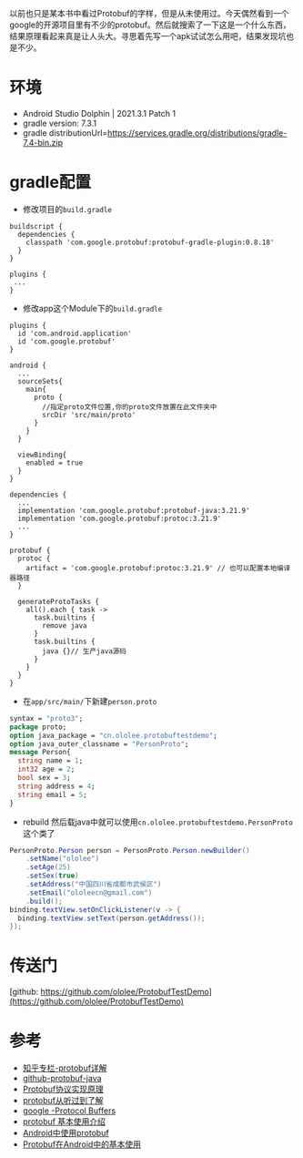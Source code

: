 以前也只是某本书中看过Protobuf的字样，但是从未使用过。今天偶然看到一个google的开源项目里有不少的protobuf。然后就搜索了一下这是一个什么东西，结果原理看起来真是让人头大。寻思着先写一个apk试试怎么用吧，结果发现坑也是不少。
# 环境
- Android Studio Dolphin | 2021.3.1 Patch 1
- gradle version: 7.3.1
- gradle distributionUrl=https://services.gradle.org/distributions/gradle-7.4-bin.zip

# gradle配置
- 修改项目的`build.gradle`
```
buildscript {
  dependencies {
    classpath 'com.google.protobuf:protobuf-gradle-plugin:0.8.18'
  }
}

plugins {
 ...
}
```
- 修改app这个Module下的`build.gradle`
```
plugins {
  id 'com.android.application'
  id 'com.google.protobuf'
}

android {
  ...
  sourceSets{
    main{
      proto {
        //指定proto文件位置,你的proto文件放置在此文件夹中
        srcDir 'src/main/proto'
      }
    }
  }

  viewBinding{
    enabled = true
  }
}

dependencies {
  ...
  implementation 'com.google.protobuf:protobuf-java:3.21.9'
  implementation 'com.google.protobuf:protoc:3.21.9'
  ...
}

protobuf {
  protoc {
    artifact = 'com.google.protobuf:protoc:3.21.9' // 也可以配置本地编译器路径
  }

  generateProtoTasks {
    all().each { task ->
      task.builtins {
        remove java
      }
      task.builtins {
        java {}// 生产java源码
      }
    }
  }
}
```
- 在`app/src/main/`下新建`person.proto`
```protobuf
syntax = "proto3";
package proto;
option java_package = "cn.ololee.protobuftestdemo";
option java_outer_classname = "PersonProto";
message Person{
  string name = 1;
  int32 age = 2;
  bool sex = 3;
  string address = 4;
  string email = 5;
}
```
- rebuild 然后载java中就可以使用`cn.ololee.protobuftestdemo.PersonProto`这个类了
```java
PersonProto.Person person = PersonProto.Person.newBuilder()
    .setName("ololee")
    .setAge(25)
    .setSex(true)
    .setAddress("中国四川省成都市武侯区")
    .setEmail("ololeecn@gmail.com")
    .build();
binding.textView.setOnClickListener(v -> {
  binding.textView.setText(person.getAddress());
});
```

# 传送门 

[github: https://github.com/ololee/ProtobufTestDemo](https://github.com/ololee/ProtobufTestDemo)

# 参考

- [知乎专栏-protobuf详解](https://zhuanlan.zhihu.com/p/432875529)
- [github-protobuf-java](https://github.com/protocolbuffers/protobuf/tree/main/java)
- [Protobuf协议实现原理](https://www.jianshu.com/p/105d6effc279)
- [protobuf从听过到了解](https://www.jianshu.com/p/4d5fd24044ff)
- [google -Protocol Buffers](https://developers.google.com/protocol-buffers)
- [protobuf 基本使用介绍](http://www.45fan.com/article.php?aid=1COO95Vicv6G1uXx)
- [Android中使用protobuf](https://blog.csdn.net/cat_is_so_cute/article/details/122729234)
- [Protobuf在Android中的基本使用](https://blog.csdn.net/cat_is_so_cute/article/details/122729234)